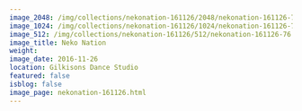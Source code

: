 ```yaml
---
image_2048: /img/collections/nekonation-161126/2048/nekonation-161126-76.jpg
image_1024: /img/collections/nekonation-161126/1024/nekonation-161126-76.jpg
image_512: /img/collections/nekonation-161126/512/nekonation-161126-76.jpg
image_title: Neko Nation
weight: 
image_date: 2016-11-26
location: Gilkisons Dance Studio
featured: false
isblog: false
image_page: nekonation-161126.html
---
```

